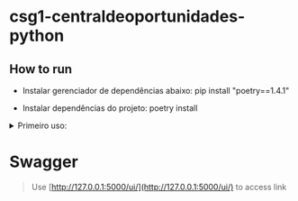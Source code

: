 # csg1-centraldeoportunidades-python

## How to run

- Instalar gerenciador de dependências abaixo:
    pip install "poetry==1.4.1"

- Instalar dependências do projeto:
    poetry install

<details><summary> Primeiro uso:</summary>
 python .app/main.py
</details>

# Swagger
 > Use [http://127.0.0.1:5000/ui/](http://127.0.0.1:5000/ui/) to access link